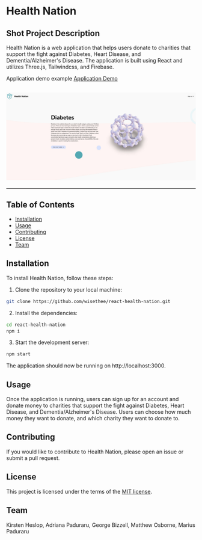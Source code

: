 # Health Nation

## Shot Project Description

Health Nation is a web application that helps users donate to charities that support the fight against Diabetes, Heart Disease, and Dementia/Alzheimer's Disease. The application is built using React and utilizes Three.js, Tailwindcss, and Firebase.

Application demo example
[Application Demo](https://react-health-nation.vercel.app/)

## ![Cover Image](https://github.com/wisethee/react-health-nation/blob/development/src/assets/cover.jpg)

---

## Table of Contents

- [Installation](#installation)
- [Usage](#usage)
- [Contributing](#contributing)
- [License](#license)
- [Team](#team)

## Installation

To install Health Nation, follow these steps:

1. Clone the repository to your local machine:

```bash
git clone https://github.com/wisethee/react-health-nation.git
```

2. Install the dependencies:

```bash
cd react-health-nation
npm i
```

3. Start the development server:

```bash
npm start
```

The application should now be running on http://localhost:3000.

## Usage

Once the application is running, users can sign up for an account and donate money to charities that support the fight against Diabetes, Heart Disease, and Dementia/Alzheimer's Disease. Users can choose how much money they want to donate, and which charity they want to donate to.

## Contributing

If you would like to contribute to Health Nation, please open an issue or submit a pull request.

## License

This project is licensed under the terms of the [MIT license](LICENSE).

## Team

Kirsten Heslop, Adriana Paduraru, George Bizzell, Matthew Osborne, Marius Paduraru
